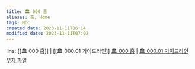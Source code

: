 ```yaml
---
title: 🏛️ 000 홈
aliases: 홈, Home
tags: MOC
created date: 2023-11-11T06:14
modified date: 2023-11-11T07:02
---
```

lins: [[🏛️ 000 홈]] | [[🏛️ 000.01 가이드라인]]
[🏛️ 000 홈](🏛️%20000%20홈.md) | [🏛️ 000.01 가이드라인](🏛️%20000.01%20가이드라인.md) [무제 파일](무제%20파일.md)

